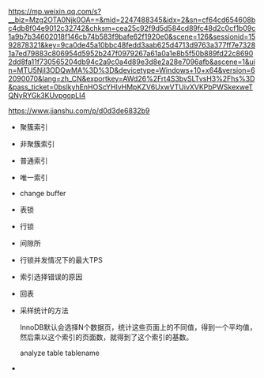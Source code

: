 https://mp.weixin.qq.com/s?__biz=Mzg2OTA0Njk0OA==&mid=2247488345&idx=2&sn=cf64cd654608bc4db8f04e9012c32742&chksm=cea25c92f9d5d584cd89fc48d2c0cf1b09c1a9b7b34602018f146cb74b583f9bafe62f1920e0&scene=126&sessionid=1592878321&key=9ca0de45a10bbc48fedd3aab625d4713d9763a377ff7e73281a7ed79883c806954d5952b247f0979267a61a0a1e8b5f50b889fd22c86902dd8fa11f730565204db94c2a9c0a4d89e3d8e2a28e7096afb&ascene=1&uin=MTU5NjI3ODQwMA%3D%3D&devicetype=Windows+10+x64&version=62090070&lang=zh_CN&exportkey=AWd26%2Frt4S3bvSLTvsH3%2Fhs%3D&pass_ticket=0bslkyhEnHOScYHlvHMpKZV6UxwVTUivXVKPbPWSkexweTQNyRYGk3KUvpgopLI4

https://www.jianshu.com/p/d0d3de6832b9

* 聚簇索引

* 非聚簇索引

* 普通索引

* 唯一索引

* change buffer

* 表锁

* 行锁

* 间隙所

* 行锁并发情况下的最大TPS

* 索引选择错误的原因

* 回表

* 采样统计的方法

  InnoDB默认会选择N个数据页，统计这些页面上的不同值，得到一个平均值，然后乘以这个索引的页面数，就得到了这个索引的基数。

  analyze table tablename

* 

